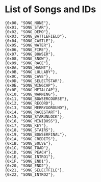 # List of Songs and IDs
	{0x00, "SONG_NONE"},
	{0x01, "SONG_STAR"},
	{0x02, "SONG_DEMO"},
	{0x03, "SONG_BATTLEFIELD"},
	{0x04, "SONG_CASTLE"},
	{0x05, "SONG_WATER"},
	{0x06, "SONG_FIRE"},
	{0x07, "SONG_BOWSER"},
	{0x08, "SONG_SNOW"},
	{0x09, "SONG_RACE"},
	{0x0A, "SONG_HAUNT"},
	{0x0B, "SONG_LULLABY"},
	{0x0C, "SONG_CAVE"},
	{0x0D, "SONG_SELECTSTAR"},
	{0x0E, "SONG_WINGCAP"},
	{0x0F, "SONG_METALCAP"},
	{0x10, "SONG_WARNING"},
	{0x11, "SONG_BOWSERCOURSE"},
	{0x12, "SONG_RECORD"},
	{0x13, "SONG_MERRYGOROUND"},
	{0x14, "SONG_RACESTART"},
	{0x15, "SONG_STARUNLOCK"},
	{0x16, "SONG_MINIBOSS"},
	{0x17, "SONG_KEY"},
	{0x18, "SONG_STAIRS"},
	{0x19, "SONG_BOWSERFINAL"},
	{0x1A, "SONG_CREDITS"},
	{0x1B, "SONG_SOLVE"},
	{0x1C, "SONG_TOAD"},
	{0x1D, "SONG_PEACH"},
	{0x1E, "SONG_INTRO1"},
	{0x1F, "SONG_END1"},
	{0x20, "SONG_END2"},
	{0x21, "SONG_SELECTFILE"},
	{0x22, "SONG_INTRO2"},